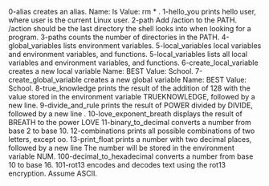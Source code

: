 0-alias  creates an alias. Name: ls  Value: rm * .
1-hello_you  prints hello user, where user is the current Linux user.
2-path Add /action to the PATH. /action should be the last directory the shell looks into when looking for a program.
3-paths counts the number of directories in the PATH.
4-global_variables  lists environment variables.
5-local_variables local variables and environment variables, and functions.
5-local_variables lists all local variables and environment variables, and functions.
6-create_local_variable creates a new local variable Name: BEST Value: School.
7-create_global_variable  creates a new global variable Name: BEST Value: School.
8-true_knowledge prints the result of the addition of 128 with the value stored in the environment variable TRUEKNOWLEDGE, followed by a new line.
9-divide_and_rule prints the result of POWER divided by DIVIDE, followed by a new line .
10-love_exponent_breath displays the result of BREATH to the power LOVE
11-binary_to_decimal converts a number from base 2 to base 10.
12-combinations prints all possible combinations of two letters, except oo.
13-print_float prints a number with two decimal places, followed by a new line The number will be stored in the environment variable NUM.
100-decimal_to_hexadecimal converts a number from base 10 to base 16.
101-rot13 encodes and decodes text using the rot13 encryption. Assume ASCII.
